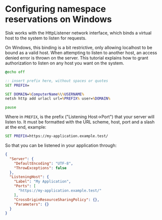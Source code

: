 # Configuring namespace reservations on Windows

Sisk works with the HttpListener network interface, which binds a virtual host to the system to listen for requests.

On Windows, this binding is a bit restrictive, only allowing localhost to be bound as a valid host. When attempting to listen to another host, an access denied error is thrown on the server. This tutorial explains how to grant authorization to listen on any host you want on the system.

```cmd
@echo off

:: insert prefix here, without spaces or quotes
SET PREFIX=

SET DOMAIN=%ComputerName%\%USERNAME%
netsh http add urlacl url=%PREFIX% user=%DOMAIN%

pause
```

Where in `PREFIX`, is the prefix ("Listening Host->Port") that your server will listen to. It must be formatted with the URL scheme, host, port and a slash at the end, example:

```cmd
SET PREFIX=https://my-application.example.test/
```

So that you can be listened in your application through:

```json
{
  "Server": {
    "DefaultEncoding": "UTF-8",
    "ThrowExceptions": false
  },
  "ListeningHost": {
    "Label": "My Application",
    "Ports": [
      "https://my-application.example.test/"
    ],
    "CrossOriginResourceSharingPolicy": {},
    "Parameters": {}
  }
}
```
